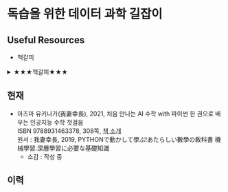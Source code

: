# 독습을 위한 데이터 과학 길잡이
## Useful Resources
* 책갈피
<details><summary>★★★책갈피★★★</summary><div markdown="3">
  
<font size=4>**소제목**</font>  

⏰ **여기서 잠깐** : 경고(Warning)가 나타납니다. 정상인가요?  

**【Note】** 넘파이 로그 함수는 np.log( )와 np.log10( )이 있습니다. 

⛱️ **확인 문제** : 과대적합과 과소적합에 대한 이해를 돕기 위해

📝 훈련 세트와 테스트 세트의 점수를 비교했을 때 훈련 세트가 너무 높으면 과대적합, 그 반대이거나 두 점수가 모두 낮으면 과소적합입니다.

+ 자주 사용되는 기능
  - my.printCheatSheet('sklearn', [0,None]) # 0:차례, 1:Data, 2:Model, 3:훈련, 4:예측, 5:평가, 6:개량, 7:기본 예시
  - Tex [MathJax](https://www.onemathematicalcat.org/MathJaxDocumentation/MathJaxKorean/TeXSyntax_ko.html), [koWiki](https://ko.wikipedia.org/wiki/위키백과:TeX_문법)
+ CheatSheet, Usefule Blog, ... (cf: tensorflow privacy https://github.com/tensorflow/privacy )

|ⓟypi,ⓦiki|Python|numpy|scipy|sympy|matplotlib|pandas|sklearn|pycaret|tf2|statsmodels|rpy2|sqlite|postgresql|re|spacy|
|:---|:---:|:---:|:---:|:---:|:---:|:---:|:---:|:---:|:---:|:---:|:---:|:---:|:---:|:---:|:---:|
|Homepage|[○](https://docs.python.org/3), [○](https://www.python.org/doc/), <a href="https://en.wikipedia.org/wiki/Python_(programming_language)" target="_blank">ⓦ</a>|[○](https://numpy.org/), [ⓦ](https://en.wikipedia.org/wiki/NumPy)|[○](https://scipy.org), [ⓦ](https://en.wikipedia.org/wiki/SciPy)|[○](https://www.sympy.org), [ⓦ](https://en.wikipedia.org/wiki/SymPy)|[○](https://matplotlib.org), [ⓦ](https://en.wikipedia.org/wiki/Matplotlib)|[○](https://pandas.pydata.org/), <a href="https://en.wikipedia.org/wiki/Pandas_(software)" target="_blank">ⓦ</a>|[○](https://www.sklearn.org), [ⓦ](https://en.wikipedia.org/wiki/Scikit-learn)|[○](https://pycaret.org),[ⓖ](https://github.com/pycaret/pycaret)|[ⓣ](https://www.tensorflow.org/), [ⓚ](https://keras.io), [ⓦ](https://en.wikipedia.org/wiki/TensorFlow)|[○](https://www.statsmodels.org), [ⓖ](https://github.com/statsmodels/statsmodels), [ⓟ](https://pypi.org/project/statsmodels)|[○](https://rpy2.github.io/)|[○](https://www.sqlite.org), [○](https://docs.python.org/3/library/sqlite3.html), [ⓦ](https://en.wikipedia.org/wiki/SQLite)|[○](https://www.postgresql.org), [○](https://www.psycopg.org), [ⓦ](https://en.wikipedia.org/wiki/PostgreSQL)|[○](https://docs.python.org/3/library/re.html), [○](https://pypi.org/project/regex), [ⓦ](https://en.wikipedia.org/wiki/Regular_expression)|[○](https://spacy.io/), [ⓟ](https://pypi.org/project/spacy/), [ⓦ](https://en.wikipedia.org/wiki/SpaCy)|
|Tutorial|[○](https://docs.python.org/3/tutorial/)|[○](https://numpy.org/doc/stable/user/tutorials_index.html)|[○](https://docs.scipy.org/doc/scipy/reference/tutorial)|[○](https://docs.sympy.org/latest/tutorial/index.html)|[○](https://matplotlib.org/stable/tutorials/index.html)|[○](https://pandas.pydata.org/pandas-docs/stable/getting_started/intro_tutorials/index.html)|[○](https://www.sklearn.org/tutorial/index.html), [map](https://www.sklearn.org/tutorial/machine_learning_map/index.html)|[○](https://pycaret.readthedocs.io/en/latest/tutorials.html)||[○](https://www.statsmodels.org/stable/user-guide.html)|[○](https://rpy2.github.io/doc/latest/html/introduction.html)|||[○](https://docs.python.org/3/howto/regex.html)|[○](https://spacy.io/usage/spacy-101)|
|(API)Ref.|[Lib](https://docs.python.org/3/library), [Lang](https://docs.python.org/3.9/reference)|[○](https://numpy.org/doc/stable/reference/)|[○](https://docs.scipy.org/doc/scipy/reference/)|[○](https://docs.sympy.org/latest/index.html)|[○](https://matplotlib.org/stable/contents.html)|[○](https://pandas.pydata.org/pandas-docs/stable/reference/index.html)|[○](https://www.sklearn.org/modules/classes.html)|[○](https://pycaret.readthedocs.io/en/latest/api/classification.html)||[○](https://www.statsmodels.org/stable/api.html)|[○](https://rpy2.github.io/doc/latest/html/index.html)||||[○](https://spacy.io/api)|
|CheatSheet||[1](https://github.com/rougier/numpy-100), [2](https://www.kaggle.com/utsav15/100-numpy-exercises), [3](http://taewan.kim/post/numpy_cheat_sheet)||||[1](https://towardsdatascience.com/pandas-cheat-sheet-7e2ea6526be9), [2](https://www.dataquest.io/blog/pandas-cheat-sheet/), [3](https://www.educative.io/blog/python-pandas-tutorial), [4](https://github.com/corazzon/cracking-the-pandas-cheat-sheet)|[○](https://www.datacamp.com/community/blog/scikit-learn-cheat-sheet)|[Guide](https://pycaret.org/guide/)|||||||[①](https://www.datacamp.com/community/blog/spacy-cheatsheet)|
|Web Ref.|[①](https://www.tutorialspoint.com/python)|[①](https://www.tutorialspoint.com/numpy)|[①](https://www.tutorialspoint.com/scipy)|[①](https://www.tutorialspoint.com/sympy)|[①](https://www.tutorialspoint.com/matplotlib), [seaborn](https://www.tutorialspoint.com/seaborn)|[①](https://www.tutorialspoint.com/python_pandas)|[①](https://www.tutorialspoint.com/scikit_learn), [②](https://www.datacamp.com/community/tutorials/machine-learning-python)||[ⓣ](https://www.tutorialspoint.com/tensorflow), [ⓚ](https://www.tutorialspoint.com/keras), [ⓚ2](https://www.tutorialspoint.com/deep_learning_with_keras)|[통계](https://www.tutorialspoint.com/statistics), [patsy](https://github.com/pydata/patsy)||[①](https://www.sqlitetutorial.net/), [②](https://www.tutorialspoint.com/sqlite), [③](https://www.tutorialspoint.com/python_sqlite)|[①](https://www.postgresqltutorial.com/), [②](https://www.tutorialspoint.com/postgresql), [③](https://www.tutorialspoint.com/python_postgresql)|[①](https://regexone.com/)|[nltk](https://www.nltk.org), [nlp](https://www.tutorialspoint.com/natural_language_processing)|
 
ㅇ 마크다운 일반 사항   
  - https://ko.wikipedia.org/wiki/마크다운 및 [마크다운 문법](https://simhyejin.github.io/2016/06/30/Markdown-syntax/) 참조 
  - https://www.tablesgenerator.com/markdown_tables  
  - https://github.com/adam-p/markdown-here/wiki/Markdown-Cheatsheet  
  
ㅇ 마크다운 수식 입력에 대한 참고 URL, [Local PC Daum Equation Editor](http://s1.daumcdn.net/editor/fp/service_nc/pencil/Pencil_chromestore.html)로 Chrome에서 입력함  
  - https://www.mathjax.org/  
  - https://en.wikibooks.org/wiki/LaTeX/Mathematics  
  - [MathJax basic tutorial and quick reference](https://math.meta.stackexchange.com/questions/5020/mathjax-basic-tutorial-and-quick-reference)  
  - [MathJax 연습 가능한 곳](http://jsbin.com/zimuxulawu/edit?html,output), [MathJax 코드 제안](http://detexify.kirelabs.org/classify.html)
</div></details>

## 현재 
+ 아즈마 유키나가(我妻幸長), 2021, 처음 만나는 AI 수학 with 파이썬 한 권으로 배우는 인공지능 수학 첫걸음  
  ISBN 9788931463378, 308쪽, [책 소개](https://www.youngjin.com/book/book_detail.asp?prod_cd=9788931463378&seq=6775)  
  원서 : 我妻幸長, 2019, PYTHONで動かして學ぶ!あたらしい數學の敎科書 機械學習.深層學習に必要な基礎知識  
  - 소감 : 작성 중

## 이력

